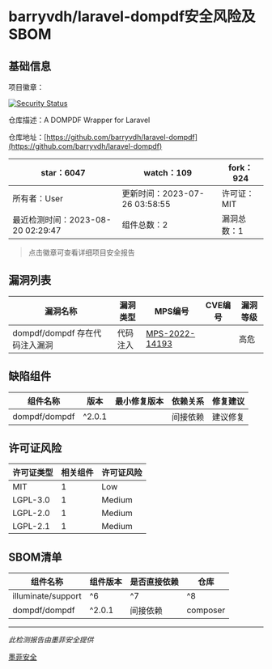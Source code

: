 # barryvdh/laravel-dompdf安全风险及SBOM

## 基础信息

项目徽章：

[![Security Status](https://www.murphysec.com/platform3/v31/badge/1692966506017349632.svg)](https://www.murphysec.com/console/report/1692966505467895808/1692966506017349632)

仓库描述：A DOMPDF Wrapper for Laravel

仓库地址：[https://github.com/barryvdh/laravel-dompdf](https://github.com/barryvdh/laravel-dompdf)

| star：6047 | watch：109 | fork：924 |
| ----------- | -------------- | ------------ |
| 所有者：User | 更新时间：2023-07-26 03:58:55 | 许可证：MIT |
| 最近检测时间：2023-08-20 02:29:47 | 组件总数：2 | 漏洞总数：1 |

> 点击徽章可查看详细项目安全报告



## 漏洞列表

| 漏洞名称 | 漏洞类型 | MPS编号 | CVE编号 | 漏洞等级 |
| ------- | ------ | ------- | ------ | ----- |
|dompdf/dompdf 存在代码注入漏洞|代码注入|[MPS-2022-14193](https://www.oscs1024.com/hd/MPS-2022-14193)||高危|




## 缺陷组件

| 组件名称 | 版本 | 最小修复版本 | 依赖关系 | 修复建议 |
| -------- | ---- | ------------ | -------- | -------- |
|dompdf/dompdf|^2.0.1||间接依赖|建议修复|C:0|H:1|M:0|L:0|




## 许可证风险

| 许可证类型 | 相关组件 | 许可证风险 |
| ---------- | -------- | ---------- |
|MIT|1|Low|
|LGPL-3.0|1|Medium|
|LGPL-2.0|1|Medium|
|LGPL-2.1|1|Medium|




## SBOM清单

| 组件名称 | 组件版本 | 是否直接依赖 | 仓库 |
| -------- | -------- | ------------ | ---- |
|illuminate/support|^6|^7|^8|^9|^10|间接依赖|composer|
|dompdf/dompdf|^2.0.1|间接依赖|composer|


------

*此检测报告由墨菲安全提供*

[墨菲安全](www.murphysec.com)